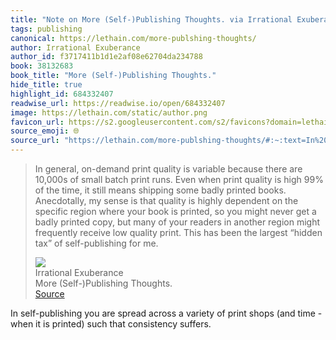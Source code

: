```yaml
---
title: "Note on More (Self-)Publishing Thoughts. via Irrational Exuberance"
tags: publishing
canonical: https://lethain.com/more-publshing-thoughts/
author: Irrational Exuberance
author_id: f3717411b1d1e2af08e62704da234788
book: 38132683
book_title: "More (Self-)Publishing Thoughts."
hide_title: true
highlight_id: 684332407
readwise_url: https://readwise.io/open/684332407
image: https://lethain.com/static/author.png
favicon_url: https://s2.googleusercontent.com/s2/favicons?domain=lethain.com
source_emoji: 🌐
source_url: "https://lethain.com/more-publshing-thoughts/#:~:text=In%20general%2C%20on-demand,self-publishing%20for%20me."
---
```


> In general, on-demand print quality is variable because there are 10,000s of small batch print runs. Even when print quality is high 99% of the time, it still means shipping some badly printed books. Anecdotally, my sense is that quality is highly dependent on the specific region where your book is printed, so you might never get a badly printed copy, but many of your readers in another region might frequently receive low quality print. This has been the largest “hidden tax” of self-publishing for me.
> <div class="quoteback-footer"><div class="quoteback-avatar"><img class="mini-favicon" src="https://s2.googleusercontent.com/s2/favicons?domain=lethain.com"></div><div class="quoteback-metadata"><div class="metadata-inner"><span style="display:none">FROM:</span><div aria-label="Irrational Exuberance" class="quoteback-author"> Irrational Exuberance</div><div aria-label="More (Self-)Publishing Thoughts." class="quoteback-title"> More (Self-)Publishing Thoughts.</div></div></div><div class="quoteback-backlink"><a target="_blank" aria-label="go to the full text of this quotation" rel="noopener" href="https://lethain.com/more-publshing-thoughts/#:~:text=In%20general%2C%20on-demand,self-publishing%20for%20me." class="quoteback-arrow"> Source</a></div></div>

In self-publishing you are spread across a variety of print shops (and time - when it is printed) such that consistency suffers.
